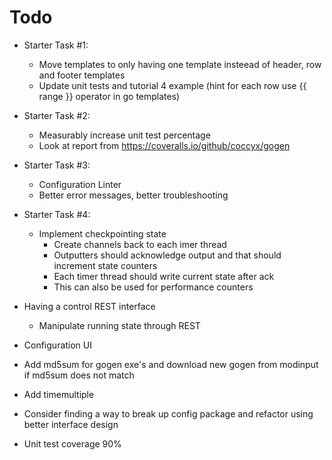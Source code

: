 # Todo

* Starter Task #1:
    * Move templates to only having one template insteead of header, row and footer templates
    * Update unit tests and tutorial 4 example (hint for each row use {{ range }} operator in go templates)

* Starter Task #2:
    * Measurably increase unit test percentage
    * Look at report from https://coveralls.io/github/coccyx/gogen

* Starter Task #3:
    * Configuration Linter
    * Better error messages, better troubleshooting

* Starter Task #4:
    * Implement checkpointing state
        * Create channels back to each imer thread
        * Outputters should acknowledge output and that should increment state counters
        * Each timer thread should write current state after ack
        * This can also be used for performance counters

* Having a control REST interface
    * Manipulate running state through REST

* Configuration UI
* Add md5sum for gogen exe's and download new gogen from modinput if md5sum does not match
* Add timemultiple
* Consider finding a way to break up config package and refactor using better interface design
* Unit test coverage 90%
